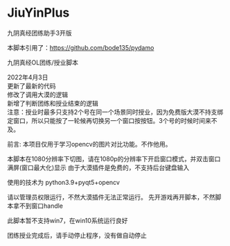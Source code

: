 

# JiuYinPlus
九阴真经团练助手3开版

本脚本引用了：https://github.com/bode135/pydamo  

九阴真经OL团练/授业脚本

2022年4月3日  
更新了最新的代码  
修改了调用大漠的逻辑  
新增了判断团练和授业结束的逻辑  
注意：授业时最多只支持2个号在同一个场景同时授业，因为免费版大漠不持支绑定窗口，所以只能按了一轮候再切换另一个窗口按按钮。3个号的时候时间来不及。  


前言:
本项目仅用于学习opencv的图片对比功能。不作他用。

本脚本在1080分辨率下切图，请在1080p的分辨率下开启窗口模式，并双击窗口满屏(窗口最大化)显示 由于大漠插件是免费的，不支持后台键盘输入  

使用的技术为 python3.9+pyqt5+opencv

请以管理员权限运行，不然大漠插件无法正常运行。
先开游戏再开脚本，不然脚本拿不到窗口handle

此脚本暂不支持win7，在win10系统运行良好  

团练授业完成后，请手动停止程序，没有做自动停止
